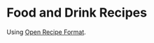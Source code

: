 # Food and Drink Recipes
Using [Open Recipe Format](https://open-recipe-format.readthedocs.io/en/latest/).
